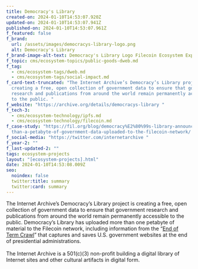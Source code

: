 ```yaml
---
title: Democracy's Library
created-on: 2024-01-10T14:53:07.920Z
updated-on: 2024-01-10T14:53:07.941Z
published-on: 2024-01-10T14:53:07.961Z
f_featured: false
f_brand:
  url: /assets/images/democracys-library-logo.png
  alt: Democracy's Library
f_brand-image-alt-text: Democracy's Library Logo Filecoin Ecosystem Explorer
f_topic: cms/ecosystem-topics/public-goods-dweb.md
f_tag:
  - cms/ecosystem-tags/dweb.md
  - cms/ecosystem-tags/social-impact.md
f_card-text-truncated: "The Internet Archive’s Democracy’s Library project is
  creating a free, open collection of government data to ensure that government
  research and publications from around the world remain permanently accessible
  to the public. "
f_website: "https://archive.org/details/democracys-library "
f_tech-3:
  - cms/ecosystem-technology/ipfs.md
  - cms/ecosystem-technology/filecoin.md
f_case-study: "https://fil.org/blog/democracy%E2%80%99s-library-announces-more-\
  than-a-petabyte-of-government-data-uploaded-to-the-filecoin-network/ "
f_social-media: "https://twitter.com/internetarchive "
f_year-2: ""
f_last-updated-2: ""
tags: ecosystem-projects
layout: "[ecosystem-projects].html"
date: 2024-01-10T14:53:08.009Z
seo:
  noindex: false
  twitter:title: summary
  twitter:card: summary
---
```

The Internet Archive’s Democracy’s Library project is creating a free, open collection of government data to ensure that government research and publications from around the world remain permanently accessible to the public. Democracy’s Library has uploaded more than one petabyte of material to the Filecoin network, including information from the “[End of Term Crawl](https://eotarchive.org/)” that captures and saves U.S. government websites at the end of presidential administrations.\
\
The Internet Archive is a 501(c)(3) non-profit building a digital library of Internet sites and other cultural artifacts in digital form.
